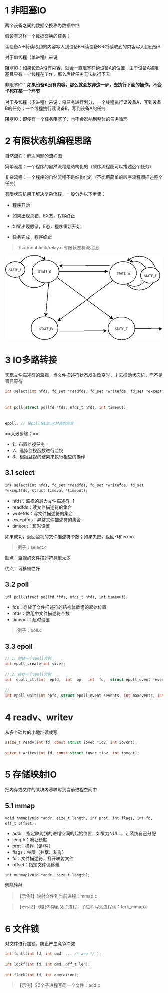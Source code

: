 # 1 非阻塞IO

两个设备之间的数据交换称为数据中继



假设有这样一个数据交换的任务：

读设备A->将读取到的内容写入到设备B->读设备B->将读取到的内容写入到设备A



对于单线程（单进程）来说

阻塞IO：如果设备A没有内容，就会一直阻塞在读设备A的位置，由于设备A被阻塞且只有一个线程在工作，那么后续任务无法执行下去

非阻塞IO：**如果设备A没有内容，那么就会放弃这一步，去执行下面的操作，不会卡死在某一个环节**



对于多线程（多进程）来说：将任务进行划分，一个线程执行读设备A，写到设备B的任务；一个线程执行读设备B，写到设备A的任务

阻塞IO：即便有一个任务阻塞了，也不会影响到整体的任务循环



# 2 有限状态机编程思路

自然流程：解决问题的流程图

简单流程：一个程序的自然流程是结构化的（顺序流程图可以描述这个任务）

复杂流程：一个程序的自然流程不是结构化的（不能用简单的顺序流程图描述整个任务）



有限状态机用于解决复杂流程，一般分为以下步骤：

- 程序开始
- 如果出现真错，EX态，程序终止
- 如果出现假错，E态，程序重新开始

- 任务完成，程序终止



> ./src/nonblock/relay.c 有限状态机流程图

![](./src/nonblock/有限状态机realy.png)



# 3 IO多路转接

实现文件描述符的监视，当文件描述符状态发生改变时，才去推动状态机，而不是盲目等待

```c
int select(int nfds, fd_set *readfds, fd_set *writefds, fd_set *exceptfds, struct timeval *timeout);


int poll(struct pollfd *fds, nfds_t nfds, int timeout);


epoll; // 是poll在Linux封装的方言
```



==大致步骤：==

- 1、布置监视任务
- 2、选择监视函数进行监视
- 3、根据监视的结果来执行相应的操作



## 3.1 select

`int select(int nfds, fd_set *readfds, fd_set *writefds, fd_set *exceptfds, struct timeval *timeout);`

- nfds：监视的最大文件描述符+1
- readfds：读文件描述符的集合
- writefds：写文件描述符的集合
- exceptfds：异常文件描述符的集合
- timeout：超时设置

如果成功，返回监视的文件描述符个数；如果失败，返回-1和errno



> 例子：select.c



缺点：监视的文件描述符类型太少

优点：可移植性好



## 3.2 poll

`int poll(struct pollfd *fds, nfds_t nfds, int timeout);`

- fds：存放了文件描述符的结构体数组的起始位置
- nfds：数组中文件描述符个数
- timeout：超时设置



> 例子：poll.c



## 3.3 epoll

```c
// 1、创建一个epoll实例
int epoll_create(int size); 

// 2、操作一个epoll实例
int  epoll_ctl(int  epfd,  int  op,  int  fd,  struct epoll_event *event);

//
int epoll_wait(int epfd, struct epoll_event *events, int maxevents, int timeout);
```



# 4 readv、writev

从多个碎片的小地址读或写

```c
ssize_t readv(int fd, const struct iovec *iov, int iovcnt);

ssize_t writev(int fd, const struct iovec *iov, int iovcnt);
```



# 5 存储映射IO

把内存或文件的某块内容映射到当前进程空间中

## 5.1 mmap

`void *mmap(void *addr, size_t length, int prot, int flags, int fd, off_t offset);`

- addr：指定映射到的进程空间的起始位置，如果为NULL，让系统自己分配
- length：地址长度
- prot：操作（读/写）
- flags：权限（共享、私有）
- fd：文件描述符，打开映射文件
- offset：指定文件偏移量



`int munmap(void *addr, size_t length);`

解除映射



> 【示例1】映射文件到当前进程：mmap.c

> 【示例2】映射内存到父子进程，子进程写父进程读：fork_mmap.c



# 6 文件锁

对文件进行加锁，防止产生竞争冲突

```c
int fcntl(int fd, int cmd, ... /* arg */ );

int lockf(int fd, int cmd, off_t len);

int flock(int fd, int operation);
```



> 【示例】20个子进程写同一个文件：add.c

